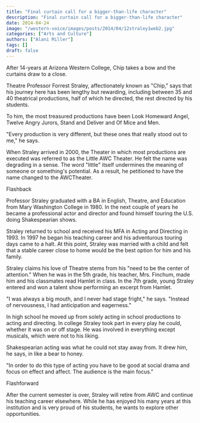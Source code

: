 ```yaml
---
title: "Final curtain call for a bigger-than-life character"
description: "Final curtain call for a bigger-than-life character"
date: 2014-04-24
image: "/western-voice/images/posts/2014/04/12straley1web2.jpg"
categories: ["Arts and Culture"]
authors: ["Alani Miller"]
tags: []
draft: false
---
```

After 14-years at Arizona Western College, Chip takes a bow and the curtains draw to a close.

Theatre Professor Forrest Straley, affectionately known as "Chip," says that his journey here has been lengthy but rewarding, including between 35 and 40 theatrical productions, half of which he directed, the rest directed by his students.

To him, the most treasured productions have been Look Homeward Angel, Twelve Angry Jurors, Stand and Deliver and Of Mice and Men.

"Every production is very different, but these ones that really stood out to me," he says.

When Straley arrived in 2000, the Theater in which most productions are executed was referred to as the Little AWC Theater. He felt the name was degrading in a sense. The word "little" itself undermines the meaning of someone or something's potential. As a result, he petitioned to have the name changed to the AWCTheater.

Flashback

Professor Straley graduated with a BA in English, Theatre, and Education from Mary Washington College in 1980. In the next couple of years he became a professional actor and director and found himself touring the U.S. doing Shakespearian shows.

Straley returned to school and received his MFA in Acting and Directing in 1993. In 1997 he began his teaching career and his adventurous touring days came to a halt. At this point, Straley was married with a child and felt that a stable career close to home would be the best option for him and his family.

Straley claims his love of Theatre stems from his "need to be the center of attention." When he was in the 5th grade, his teacher, Mrs. Finchum, made him and his classmates read Hamlet in class. In the 7th grade, young Straley entered and won a talent show performing an excerpt from Hamlet.

"I was always a big mouth, and I never had stage fright," he says. "Instead of nervousness, I had anticipation and eagerness."

In high school he moved up from solely acting in school productions to acting and directing. In college Straley took part in every play he could, whether it was on or off stage. He was involved in everything except musicals, which were not to his liking.

Shakespearian acting was what he could not stay away from. It drew him, he says, in like a bear to honey.

"In order to do this type of acting you have to be good at social drama and focus on effect and affect. The audience is the main focus."

Flashforward

After the current semester is over, Straley will retire from AWC and continue his teaching career elsewhere. While he has enjoyed his many years at this institution and is very proud of his students, he wants to explore other opportunities.